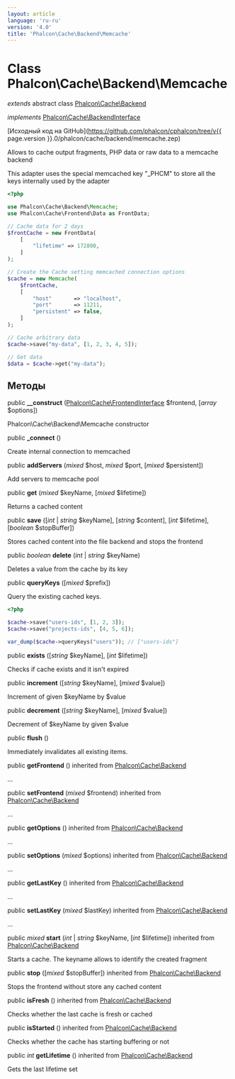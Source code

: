 ```yaml
---
layout: article
language: 'ru-ru'
version: '4.0'
title: 'Phalcon\Cache\Backend\Memcache'
---
```

# Class **Phalcon\Cache\Backend\Memcache**

*extends* abstract class [Phalcon\Cache\Backend](Phalcon_Cache_Backend)

*implements* [Phalcon\Cache\BackendInterface](Phalcon_Cache_BackendInterface)

[Исходный код на GitHub](https://github.com/phalcon/cphalcon/tree/v{{ page.version }}.0/phalcon/cache/backend/memcache.zep)

Allows to cache output fragments, PHP data or raw data to a memcache backend

This adapter uses the special memcached key "_PHCM" to store all the keys internally used by the adapter

```php
<?php

use Phalcon\Cache\Backend\Memcache;
use Phalcon\Cache\Frontend\Data as FrontData;

// Cache data for 2 days
$frontCache = new FrontData(
    [
        "lifetime" => 172800,
    ]
);

// Create the Cache setting memcached connection options
$cache = new Memcache(
    $frontCache,
    [
        "host"       => "localhost",
        "port"       => 11211,
        "persistent" => false,
    ]
);

// Cache arbitrary data
$cache->save("my-data", [1, 2, 3, 4, 5]);

// Get data
$data = $cache->get("my-data");

```

## Методы

public **__construct** ([Phalcon\Cache\FrontendInterface](Phalcon_Cache_FrontendInterface) $frontend, [*array* $options])

Phalcon\Cache\Backend\Memcache constructor

public **_connect** ()

Create internal connection to memcached

public **addServers** (*mixed* $host, *mixed* $port, [*mixed* $persistent])

Add servers to memcache pool

public **get** (*mixed* $keyName, [*mixed* $lifetime])

Returns a cached content

public **save** ([*int* | *string* $keyName], [*string* $content], [*int* $lifetime], [*boolean* $stopBuffer])

Stores cached content into the file backend and stops the frontend

public *boolean* **delete** (*int* | *string* $keyName)

Deletes a value from the cache by its key

public **queryKeys** ([*mixed* $prefix])

Query the existing cached keys.

```php
<?php

$cache->save("users-ids", [1, 2, 3]);
$cache->save("projects-ids", [4, 5, 6]);

var_dump($cache->queryKeys("users")); // ["users-ids"]

```

public **exists** ([*string* $keyName], [*int* $lifetime])

Checks if cache exists and it isn't expired

public **increment** ([*string* $keyName], [*mixed* $value])

Increment of given $keyName by $value

public **decrement** ([*string* $keyName], [*mixed* $value])

Decrement of $keyName by given $value

public **flush** ()

Immediately invalidates all existing items.

public **getFrontend** () inherited from [Phalcon\Cache\Backend](Phalcon_Cache_Backend)

...

public **setFrontend** (*mixed* $frontend) inherited from [Phalcon\Cache\Backend](Phalcon_Cache_Backend)

...

public **getOptions** () inherited from [Phalcon\Cache\Backend](Phalcon_Cache_Backend)

...

public **setOptions** (*mixed* $options) inherited from [Phalcon\Cache\Backend](Phalcon_Cache_Backend)

...

public **getLastKey** () inherited from [Phalcon\Cache\Backend](Phalcon_Cache_Backend)

...

public **setLastKey** (*mixed* $lastKey) inherited from [Phalcon\Cache\Backend](Phalcon_Cache_Backend)

...

public *mixed* **start** (*int* | *string* $keyName, [*int* $lifetime]) inherited from [Phalcon\Cache\Backend](Phalcon_Cache_Backend)

Starts a cache. The keyname allows to identify the created fragment

public **stop** ([*mixed* $stopBuffer]) inherited from [Phalcon\Cache\Backend](Phalcon_Cache_Backend)

Stops the frontend without store any cached content

public **isFresh** () inherited from [Phalcon\Cache\Backend](Phalcon_Cache_Backend)

Checks whether the last cache is fresh or cached

public **isStarted** () inherited from [Phalcon\Cache\Backend](Phalcon_Cache_Backend)

Checks whether the cache has starting buffering or not

public *int* **getLifetime** () inherited from [Phalcon\Cache\Backend](Phalcon_Cache_Backend)

Gets the last lifetime set